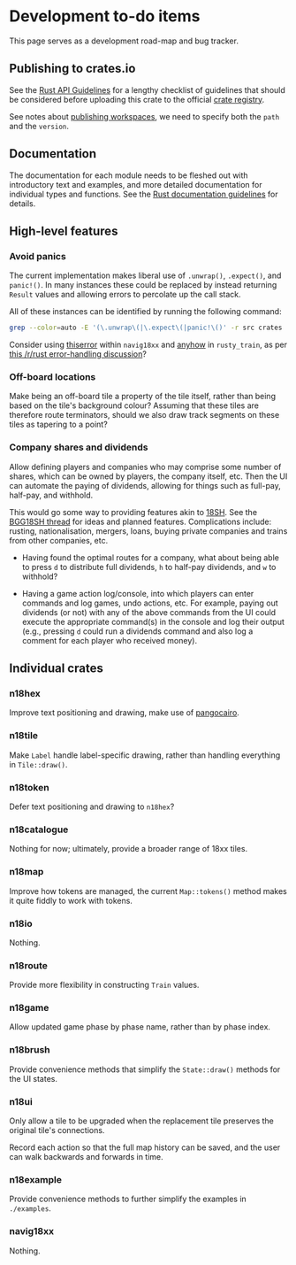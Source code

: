 # Development to-do items

This page serves as a development road-map and bug tracker.

## Publishing to crates.io

See the [Rust API Guidelines](https://rust-lang.github.io/api-guidelines/)
for a lengthy checklist of guidelines that should be considered before
uploading this crate to the official [crate registry](https://crates.io/).

See notes about
[publishing workspaces](https://doc.rust-lang.org/cargo/reference/specifying-dependencies.html#specifying-path-dependencies),
we need to specify both the ``path`` and the ``version``.

## Documentation

The documentation for each module needs to be fleshed out with
introductory text and examples, and more detailed documentation for
individual types and functions.
See the [Rust documentation guidelines](https://rust-lang.github.io/api-guidelines/documentation.html) for details.

## High-level features

### Avoid panics

The current implementation makes liberal use of ``.unwrap()``,
``.expect()``, and ``panic!()``. In many instances these could be replaced
by instead returning ``Result`` values and allowing errors to percolate up
the call stack.

All of these instances can be identified by running the following command:

```sh
grep --color=auto -E '(\.unwrap\(|\.expect\(|panic!\()' -r src crates
```

Consider using [thiserror](https://docs.rs/thiserror/*/thiserror/) within `navig18xx` and [anyhow](https://docs.rs/anyhow/*/anyhow/) in `rusty_train`, as per [this /r/rust error-handling discussion](https://redd.it/ej67aa)?

### Off-board locations

Make being an off-board tile a property of the tile itself, rather than being based on the tile's background colour?
Assuming that these tiles are therefore route terminators, should we also draw track segments on these tiles as tapering to a point?

### Company shares and dividends

Allow defining players and companies who may comprise some number of
shares, which can be owned by players, the company itself, etc.
Then the UI can automate the paying of dividends, allowing for things such
as full-pay, half-pay, and withhold.

This would go some way to providing features akin to
[18SH](https://github.com/msaari/18sh).
See the [BGG18SH thread](https://boardgamegeek.com/thread/2225619/18sh-command-line-replacement-spreadsheets) for ideas and planned features.
Complications include: rusting, nationalisation, mergers, loans, buying private companies and trains from other companies, etc.

+ Having found the optimal routes for a company, what about being able to press `d` to distribute full dividends, `h` to half-pay dividends, and `w` to withhold?

+ Having a game action log/console, into which players can enter commands and log games, undo actions, etc.
  For example, paying out dividends (or not) with any of the above commands from the UI could execute the appropriate command(s) in the console and log their output (e.g., pressing `d` could run a dividends command and also log a comment for each player who received money).

## Individual crates

### n18hex

Improve text positioning and drawing, make use of [pangocairo](https://gtk-rs.org/docs/pangocairo/).

### n18tile

Make `Label` handle label-specific drawing, rather than handling everything in `Tile::draw()`.

### n18token

Defer text positioning and drawing to `n18hex`?

### n18catalogue

Nothing for now; ultimately, provide a broader range of 18xx tiles.

### n18map

Improve how tokens are managed, the current `Map::tokens()` method makes it quite fiddly to work with tokens.

### n18io

Nothing.

### n18route

Provide more flexibility in constructing `Train` values.

### n18game

Allow updated game phase by phase name, rather than by phase index.

### n18brush

Provide convenience methods that simplify the `State::draw()` methods for the UI states.

### n18ui

Only allow a tile to be upgraded when the replacement tile preserves the original tile's connections.

Record each action so that the full map history can be saved, and the user can walk backwards and forwards in time.

### n18example

Provide convenience methods to further simplify the examples in `./examples`.

### navig18xx

Nothing.

